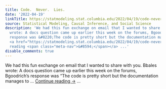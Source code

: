 ```yaml
---
title: Code.  Never.  Lies.
date: '2022-04-19'
linkTitle: https://statmodeling.stat.columbia.edu/2022/04/19/code-never-lies/
source: Statistical Modeling, Causal Inference, and Social Science
description: 'We had this fun exchange on email that I wanted to share with you. Bbales
  wrote: A docs question came up earlier this week on the forums, Bgoodrich&#8217;s
  response was &#8220;The code is pretty short but the documentation manages to &#8230;
  <a href="https://statmodeling.stat.columbia.edu/2022/04/19/code-never-lies/">Continue
  reading <span class="meta-nav">&#8594;</span></a> ...'
disable_comments: true
---
```

We had this fun exchange on email that I wanted to share with you. Bbales wrote: A docs question came up earlier this week on the forums, Bgoodrich&#8217;s response was &#8220;The code is pretty short but the documentation manages to &#8230; <a href="https://statmodeling.stat.columbia.edu/2022/04/19/code-never-lies/">Continue reading <span class="meta-nav">&#8594;</span></a> ...